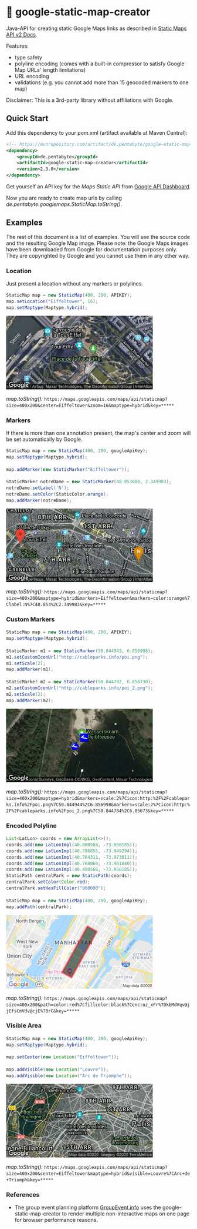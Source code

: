 # :round_pushpin: google-static-map-creator

Java-API for creating static Google Maps links as described in [Static Maps API v2 Docs](https://developers.google.com/maps/documentation/maps-static/dev-guide).

Features:
- type safety
- polyline encoding (comes with a built-in compressor to satisfy Google Map URLs' length limitations)
- URL encoding
- validations (e.g. you cannot add more than 15 geocoded markers to one map) 

Disclaimer: This is a 3rd-party library without affiliations with Google.

## Quick Start

Add this dependency to your pom.xml (artifact available at Maven Central):

```xml
<!-- https://mvnrepository.com/artifact/de.pentabyte/google-static-map-creator -->
<dependency>
    <groupId>de.pentabyte</groupId>
    <artifactId>google-static-map-creator</artifactId>
    <version>2.3.0</version>
</dependency>
```

Get yourself an API key for the *Maps Static API* from [Google API Dashboard](https://console.cloud.google.com/apis/).

Now you are ready to create map urls by calling _de.pentabyte.googlemaps.StaticMap.toString()_.

## Examples

The rest of this document is a list of examples. You will see the source code and the resulting Google Map image. Please note: the Google Maps images have been downloaded from Google for documentation purposes only. They are copyrighted by Google and you cannot use them in any other way.

### Location

Just present a location without any markers or polylines.

```java
StaticMap map = new StaticMap(400, 200, APIKEY);
map.setLocation("Eiffeltower", 16);
map.setMaptype(Maptype.hybrid);
```
![Location](src/test/resources/location.png)

_map.toString():_ `https://maps.googleapis.com/maps/api/staticmap?size=400x200&center=Eiffeltower&zoom=16&maptype=hybrid&key=*****`

### Markers

If there is more than one annotation present, the map's center and zoom will be set automatically by Google.

```java
StaticMap map = new StaticMap(400, 200, googleApiKey);
map.setMaptype(Maptype.hybrid);

map.addMarker(new StaticMarker("Eiffeltower"));

StaticMarker notreDame = new StaticMarker(48.853000, 2.349983);
notreDame.setLabel('N');
notreDame.setColor(StaticColor.orange);
map.addMarker(notreDame);
```
![Markers](src/test/resources/markers.png)

_map.toString():_ `https://maps.googleapis.com/maps/api/staticmap?size=400x200&maptype=hybrid&markers=Eiffeltower&markers=color:orange%7Clabel:N%7C48.853%2C2.349983&key=*****`

### Custom Markers

```java
StaticMap map = new StaticMap(400, 200, APIKEY);
map.setMaptype(Maptype.hybrid);

StaticMarker m1 = new StaticMarker(50.844943, 6.856998);
m1.setCustomIconUrl("http://cableparks.info/poi.png");
m1.setScale(2);
map.addMarker(m1);

StaticMarker m2 = new StaticMarker(50.844782, 6.856730);
m2.setCustomIconUrl("http://cableparks.info/poi_2.png");
m2.setScale(2);
map.addMarker(m2);
```
![Custom Markers](src/test/resources/customMarkers.png)

_map.toString():_ `https://maps.googleapis.com/maps/api/staticmap?size=400x200&maptype=hybrid&markers=scale:2%7Cicon:http:%2F%2Fcableparks.info%2Fpoi.png%7C50.844944%2C6.856998&markers=scale:2%7Cicon:http:%2F%2Fcableparks.info%2Fpoi_2.png%7C50.844784%2C6.85673&key=*****`

### Encoded Polyline

```java
List<LatLon> coords = new ArrayList<>();
coords.add(new LatLonImpl(40.800568, -73.958185));
coords.add(new LatLonImpl(40.796855, -73.949294));
coords.add(new LatLonImpl(40.764311, -73.973011));
coords.add(new LatLonImpl(40.768060, -73.981840));
coords.add(new LatLonImpl(40.800568, -73.958185));
StaticPath centralPark = new StaticPath(coords);
centralPark.setColor(Color.red);
centralPark.setHexFillColor("000000");

StaticMap map = new StaticMap(400, 200, googleApiKey);
map.addPath(centralPark);
```
![Encoded Polyline](src/test/resources/encodedPolyline.png)

_map.toString():_ `https://maps.googleapis.com/maps/api/staticmap?size=400x200&path=color:red%7Cfillcolor:black%7Cenc:oz_xFr%7DkbMdVqv@jjEfsCmVdv@cjE%7BrC&key=*****`
### Visible Area

```java
StaticMap map = new StaticMap(400, 200, googleApiKey);
map.setMaptype(Maptype.hybrid);

map.setCenter(new Location("Eiffeltower"));

map.addVisible(new Location("Louvre"));
map.addVisible(new Location("Arc de Triomphe"));
```
![Visible Area](src/test/resources/visibles.png)

_map.toString():_ `https://maps.googleapis.com/maps/api/staticmap?size=400x200&center=Eiffeltower&maptype=hybrid&visible=Louvre%7CArc+de+Triumph&key=*****`

### References

* The group event planning platform [GroupEvent.info](https://groupevent.info) uses the google-static-map-creator to render multiple non-interactive maps on one page for browser performance reasons. 
